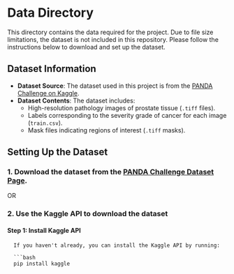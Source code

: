 # Data Directory

This directory contains the data required for the project. Due to file size limitations, the dataset is not included in this repository. Please follow the instructions below to download and set up the dataset.

## Dataset Information

- **Dataset Source**: The dataset used in this project is from the [PANDA Challenge on Kaggle](https://www.kaggle.com/competitions/prostate-cancer-grade-assessment).
- **Dataset Contents**: The dataset includes:
  - High-resolution pathology images of prostate tissue (`.tiff` files).
  - Labels corresponding to the severity grade of cancer for each image (`train.csv`).
  - Mask files indicating regions of interest (`.tiff` masks).

## Setting Up the Dataset

### 1. Download the dataset from the [PANDA Challenge Dataset Page](https://www.kaggle.com/competitions/prostate-cancer-grade-assessment/data).
   
   OR
   
### 2. Use the Kaggle API to download the dataset
   
   #### Step 1: Install Kaggle API

      If you haven't already, you can install the Kaggle API by running:
      
      ```bash
      pip install kaggle

